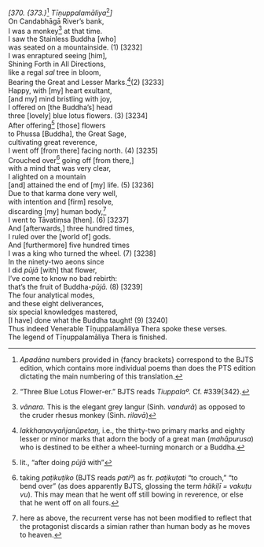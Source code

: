 *\[370. {373.}*[^1] *Tīṇuppalamāliya*[^2]*\]*  
On Candabhāgā River’s bank,  
I was a monkey[^3] at that time.  
I saw the Stainless Buddha \[who\]  
was seated on a mountainside. (1) \[3232\]  
I was enraptured seeing \[him\],  
Shining Forth in All Directions,  
like a regal *sal* tree in bloom,  
Bearing the Great and Lesser Marks.[^4](2) \[3233\]  
Happy, with \[my\] heart exultant,  
\[and my\] mind bristling with joy,  
I offered on \[the Buddha’s\] head  
three \[lovely\] blue lotus flowers. (3) \[3234\]  
After offering[^5] \[those\] flowers  
to Phussa \[Buddha\], the Great Sage,  
cultivating great reverence,  
I went off \[from there\] facing north. (4) \[3235\]  
Crouched over[^6] going off \[from there,\]  
with a mind that was very clear,  
I alighted on a mountain  
\[and\] attained the end of \[my\] life. (5) \[3236\]  
Due to that karma done very well,  
with intention and \[firm\] resolve,  
discarding \[my\] human body,[^7]  
I went to Tāvatiṃsa \[then\]. (6) \[3237\]  
And \[afterwards,\] three hundred times,  
I ruled over the \[world of\] gods.  
And \[furthermore\] five hundred times  
I was a king who turned the wheel. (7) \[3238\]  
In the ninety-two aeons since  
I did *pūjā* \[with\] that flower,  
I’ve come to know no bad rebirth:  
that’s the fruit of Buddha-*pūjā.* (8) \[3239\]  
The four analytical modes,  
and these eight deliverances,  
six special knowledges mastered,  
\[I have\] done what the Buddha taught! (9) \[3240\]  
Thus indeed Venerable Tīṇuppalamāliya Thera spoke these verses.  
The legend of Tīṇuppalamāliya Thera is finished.  
[^1]: *Apadāna* numbers provided in {fancy brackets} correspond to the
    BJTS edition, which contains more individual poems than does the PTS
    edition dictating the main numbering of this translation.  
[^2]: “Three Blue Lotus Flower-er.” BJTS reads *Tiuppalaº.* Cf.
    \#339{342}.  
[^3]: *vānara.* This is the elegant grey langur (Sinh. *vandurā*) as
    opposed to the cruder rhesus monkey (Sinh. *rilavā*)  
[^4]: *lakkhaṇavyañjanûpetaŋ,* i.e., the thirty-two primary marks and
    eighty lesser or minor marks that adorn the body of a great man
    (*mahāpurusa*) who is destined to be either a wheel-turning monarch
    or a Buddha.  
[^5]: lit., “after doing *pūjā* with”  
[^6]: taking *paṭikuṭiko* (BJTS reads *patiº*) as fr. *paṭikuṭati* “to
    crouch,” “to bend over” (as does apparently BJTS, glossing the term
    *häkiḷī = vakuṭu vu*). This may mean that he went off still bowing
    in reverence, or else that he went off on all fours.  
[^7]: here as above, the recurrent verse has not been modified to
    reflect that the protagonist discards a simian rather than human
    body as he moves to heaven.
